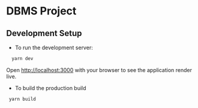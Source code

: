 # DBMS Project

## Development Setup

- To run the development server:

```bash
  yarn dev
```

Open [http://localhost:3000](http://localhost:3000) with your browser to see the application render live.

- To build the production build

```bash
 yarn build
```
